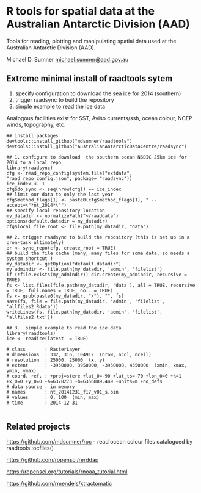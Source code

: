 # R tools for spatial data at the Australian Antarctic Division (AAD)

Tools for reading, plotting and manipulating spatial data used at the Australian Antarctic Division (AAD).

Michael D. Sumner michael.sumner@aad.gov.au


Extreme minimal install of raadtools sytem
--------------------------------

 1. specify configuration to download the sea ice for 2014 (southern)
 2. trigger raadsync to build the repository
 3.  simple example to read the ice data

Analogous facilities exist for SST, Aviso currents/ssh, ocean colour, NCEP winds, topography, etc. 

```{r,eval=FALSE}
## install packages
devtools::install_github("mdsumner/raadtools")
devtools::install_github("AustralianAntarcticDataCentre/raadsync")

## 1. configure to download  the southern ocean NSDIC 25km ice for 2014 to a local repo 
library(raadsync)
cfg <- read_repo_config(system.file("extdata", "raad_repo_config.json", package= "raadsync"))
ice_index <- 1
cfg$do_sync <- seq(nrow(cfg)) == ice_index
## limit our data to only the last year
cfg$method_flags[1] <- paste0(cfg$method_flags[1], " --accept=\"*nt_2014*\"")
## specify local repository location
my_datadir <- normalizePath("~/raaddata")
options(default.datadir = my_datadir)
cfg$local_file_root <- file.path(my_datadir, "data")

## 2. trigger raadsync to build the repository (this is set up in a cron-task ultimately)
er <- sync_repo(cfg, create_root = TRUE)
## build the file cache (many, many files for some data, so needs a system shortcut )
my_datadir <- getOption("default.datadir")
my_admindir <- file.path(my_datadir, 'admin', 'filelist')
if (!file.exists(my_admindir)) dir.create(my_admindir, recursive = TRUE)
fs <- list.files(file.path(my_datadir, 'data'), all = TRUE, recursive = TRUE, full.names = TRUE, no.. = TRUE)
fs <- gsub(paste0(my_datadir, "/"), "", fs)
save(fs, file = file.path(my_datadir, 'admin', 'filelist', 'allfiles2.Rdata'))
writeLines(fs, file.path(my_datadir, 'admin', 'filelist', 'allfiles2.txt'))

## 3.  simple example to read the ice data
library(raadtools)
ice <- readice(latest  = TRUE)

# class       : RasterLayer 
# dimensions  : 332, 316, 104912  (nrow, ncol, ncell)
# resolution  : 25000, 25000  (x, y)
# extent      : -3950000, 3950000, -3950000, 4350000  (xmin, xmax, ymin, ymax)
# coord. ref. : +proj=stere +lat_0=-90 +lat_ts=-70 +lon_0=0 +k=1 +x_0=0 +y_0=0 +a=6378273 +b=6356889.449 +units=m +no_defs 
# data source : in memory
# names       : nt_20141231_f17_v01_s.bin 
# values      : 0, 100  (min, max)
# time        : 2014-12-31


```

Related projects
------------------------------

https://github.com/mdsumner/roc - read ocean colour files catalogued by raadtools::ocfiles()

https://github.com/ropensci/rerddap

https://ropensci.org/tutorials/rnoaa_tutorial.html

https://github.com/rmendels/xtractomatic



